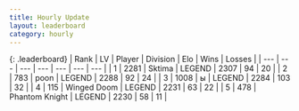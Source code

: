 ```yaml
---
title: Hourly Update
layout: leaderboard
category: hourly
---
```


{: .leaderboard}
| Rank | LV | Player | Division | Elo | Wins | Losses |
| --- | --- | --- | --- | --- | --- | --- |
| <span data-change="0">1</span> | 2281 | <span title="ID: 353063">Sktima</span> | LEGEND | <span data-change="0">2307</span> | <span data-change="0">94</span> | <span data-change="0">20</span> |
| <span data-change="0">2</span> | 783 | <span title="ID: 540690">poon</span> | LEGEND | <span data-change="0">2288</span> | <span data-change="0">92</span> | <span data-change="0">24</span> |
| <span data-change="0">3</span> | 1008 | <span title="ID: 402846">ы</span> | LEGEND | <span data-change="15">2284</span> | <span data-change="4">103</span> | <span data-change="0">32</span> |
| <span data-change="0">4</span> | 115 | <span title="ID: 744396">Winged Doom</span> | LEGEND | <span data-change="0">2231</span> | <span data-change="0">63</span> | <span data-change="0">22</span> |
| <span data-change="0">5</span> | 478 | <span title="ID: 742939">Phantom Knight</span> | LEGEND | <span data-change="0">2230</span> | <span data-change="0">58</span> | <span data-change="0">11</span> |